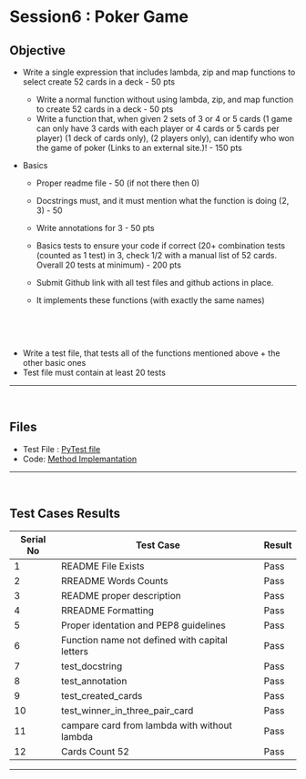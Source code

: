 # Session6 : Poker Game



## Objective

- Write a single expression that includes lambda, zip and map functions to select create 52 cards in a deck - 50 pts
  - Write a normal function without using lambda, zip, and map function to create 52 cards in a deck - 50 pts
  - Write a function that, when given 2 sets of 3 or 4 or 5 cards (1 game can only have 3 cards with each player or 4 cards or 5 cards per player) (1 deck of cards only),
   (2 players only), can identify who won the game of poker (Links to an external site.)! - 150 pts
   
- Basics
  - Proper readme file - 50 (if not there then 0)
  - Docstrings must, and it must mention what the function is doing (2, 3) - 50
  - Write annotations for 3 - 50 pts
  - Basics tests to ensure your code if correct (20+ combination tests (counted as 1 test) in 3, check 1/2 with a manual list of 52 cards. Overall 20 tests at minimum) - 200 pts
  - Submit Github link with all test files and github actions in place. 
  
  - It implements these functions (with exactly the same names) 
  
&nbsp;

&nbsp;
- Write a test file, that tests all of the functions mentioned above + the other basic ones 
- Test file must contain at least 20 tests


---
&nbsp;
## Files
 - Test File : [PyTest file](https://github.com/jagatabhay/pokergame/blob/master/test_session6.py)
 - Code: [Method Implemantation](https://github.com/jagatabhay/pokergame/blob/master/session6.py)
&nbsp;
---
&nbsp;
## Test Cases Results
| Serial No  | Test Case | Result |
| ---------- | --------- | ------ |
| 1 | README File Exists | Pass |
| 2 | RREADME Words Counts | Pass |
| 3 | README proper description | Pass |
| 4 | RREADME Formatting | Pass |
| 5 | Proper identation and  PEP8 guidelines | Pass |
| 6 | Function name not defined with capital letters | Pass |
| 7 | test_docstring | Pass |
| 8 | test_annotation | Pass |
| 9 | test_created_cards | Pass |
| 10 | test_winner_in_three_pair_card | Pass | 
| 11 | campare card from lambda with without lambda | Pass |
| 12 | Cards Count 52  | Pass |

---
